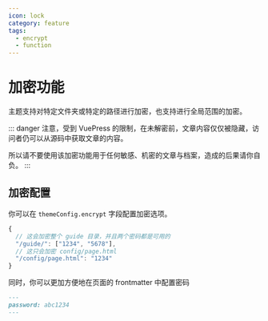 ```yaml
---
icon: lock
category: feature
tags:
  - encrypt
  - function
---
```


# 加密功能

主题支持对特定文件夹或特定的路径进行加密，也支持进行全局范围的加密。

::: danger
注意，受到 VuePress 的限制，在未解密前，文章内容仅仅被隐藏，访问者仍可以从源码中获取文章的内容。

所以请不要使用该加密功能用于任何敏感、机密的文章与档案，造成的后果请你自负。
:::

## 加密配置

你可以在 `themeConfig.encrypt` 字段配置加密选项。

```js
{
  // 这会加密整个 guide 目录，并且两个密码都是可用的
  "/guide/": ["1234", "5678"],
  // 这只会加密 config/page.html
  "/config/page.html": "1234"
}
```

同时，你可以更加方便地在页面的 frontmatter 中配置密码

```md
---
password: abc1234
---
```
